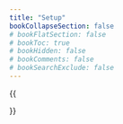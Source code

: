 ```yaml
---
title: "Setup"
bookCollapseSection: false
# bookFlatSection: false
# bookToc: true
# bookHidden: false
# bookComments: false
# bookSearchExclude: false
---
```


{{<section>}}
